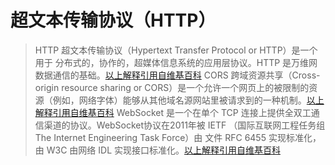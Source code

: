# 超文本传输协议（HTTP）

> HTTP 超文本传输协议（Hypertext Transfer Protocol or HTTP）是一个用于 分布式的，协作的，超媒体信息系统的应用层协议。HTTP 是万维网数据通信的基础。[以上解释引用自维基百科](https://en.wikipedia.org/wiki/Hypertext_Transfer_Protocol)
> CORS 跨域资源共享（Cross-origin resource sharing or CORS）是一个允许一个网页上的被限制的资源（例如，网络字体）能够从其他域名源网站里被请求到的一种机制。[以上解释引用自维基百科](https://en.wikipedia.org/wiki/Cross-origin_resource_sharing)
> WebSocket 是一个在单个 TCP 连接上提供全双工通信渠道的协议。WebSocket协议在2011年被 IETF （国际互联网工程任务组The Internet Engineering Task Force）由 文件 RFC 6455 实现标准化，由 W3C 由网络 IDL 实现接口标准化。[以上解释引用自维基百科](https://en.wikipedia.org/wiki/WebSocket)


